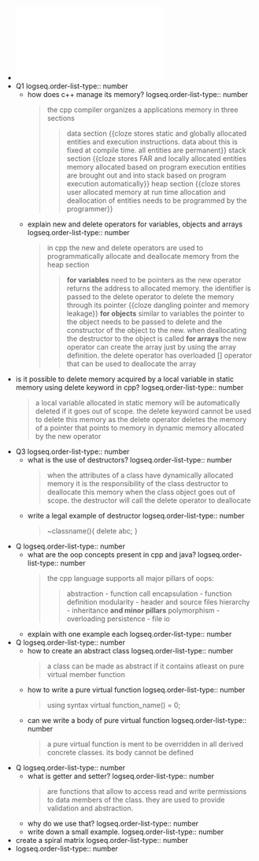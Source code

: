 - ![Sunbeam_dac_rapid_fire_questions.pdf](../assets/Sunbeam_dac_rapid_fire_questions_1726415160499_0.pdf)
- Q1 
  logseq.order-list-type:: number
	- how does c++ manage its memory?
	  logseq.order-list-type:: number
	  > the cpp compiler organizes a applications memory
	  in three sections
	  >>data section {{cloze stores static and globally allocated entities and execution instructions. data about this is fixed at compile time. all entities are permanent}}
	  >>stack section {{cloze stores FAR and locally allocated entities memory allocated based on program execution entities are brought out and into stack based on program execution automatically}}
	  >>heap section {{cloze stores user allocated memory at run time allocation and deallocation of entities needs to be programmed by the programmer}}
	- explain new and delete operators for variables, objects and arrays
	  logseq.order-list-type:: number
	  >in cpp the new and delete operators are used to programmatically allocate and deallocate memory from the heap section
	  >> __for variables__ 
	  need to be pointers as the new operator returns the address to allocated memory. the identifier is passed to the delete operator to delete the memory through its pointer {{cloze dangling pointer and memory leakage}}
	  __for objects__ 
	  similar to variables the pointer to the object needs to be passed to delete and the constructor of the object to the new. when deallocating the destructor to the object is called
	  __for arrays__
	  the new operator can create the array just by using the array definition. the delete operator has overloaded [] operator that can be used to deallocate the array
- is it possible to delete memory acquired by a local variable in static memory using delete keyword in cpp?
  logseq.order-list-type:: number
  > a local variable allocated in static memory will be automatically deleted if it goes out of scope. the delete keyword cannot be used to delete this memory as the delete operator deletes the memory of a pointer that points to memory in dynamic memory allocated by the new operator
- Q3
  logseq.order-list-type:: number
	- what is the use of destructors?
	  logseq.order-list-type:: number
	  >  when the attributes of a class have dynamically allocated memory it is the responsibility of the class destructor to deallocate this memory when the class object goes out of scope. the destructor will call the delete operator to deallocate
	- write a legal example of destructor
	  logseq.order-list-type:: number
	  >~classname(){
	  delete abc;
	  }
- Q
  logseq.order-list-type:: number
	- what are the oop concepts present in cpp and java?
	  logseq.order-list-type:: number
	  > the cpp language supports all major pillars of oops:
	  >> abstraction - function call
	  >> encapsulation - function definition
	  >> modularity - header and source files
	  >> hierarchy - inheritance
	  __and minor pillars__
	  >> polymorphism - overloading
	  >> persistence - file io
	- explain with one example each
	  logseq.order-list-type:: number
- Q
  logseq.order-list-type:: number
	- how to create an abstract class
	  logseq.order-list-type:: number
	  >a class can be made as abstract if it contains atleast on pure virtual member function
	- how to write a pure virtual function
	  logseq.order-list-type:: number
	  > using syntax virtual function_name() = 0;
	- can we write a body of pure virtual function
	  logseq.order-list-type:: number
	  > a pure virtual function is ment to be overridden in all derived concrete classes. its body cannot be defined
- Q 
  logseq.order-list-type:: number
	- what is getter and setter?
	  logseq.order-list-type:: number
	  > are functions that allow to access read and write permissions to data members of the class. they are used to provide validation and abstraction.
	- why do we use that?
	  logseq.order-list-type:: number
	- write down a small example.
	  logseq.order-list-type:: number
- create a spiral matrix
  logseq.order-list-type:: number
- logseq.order-list-type:: number